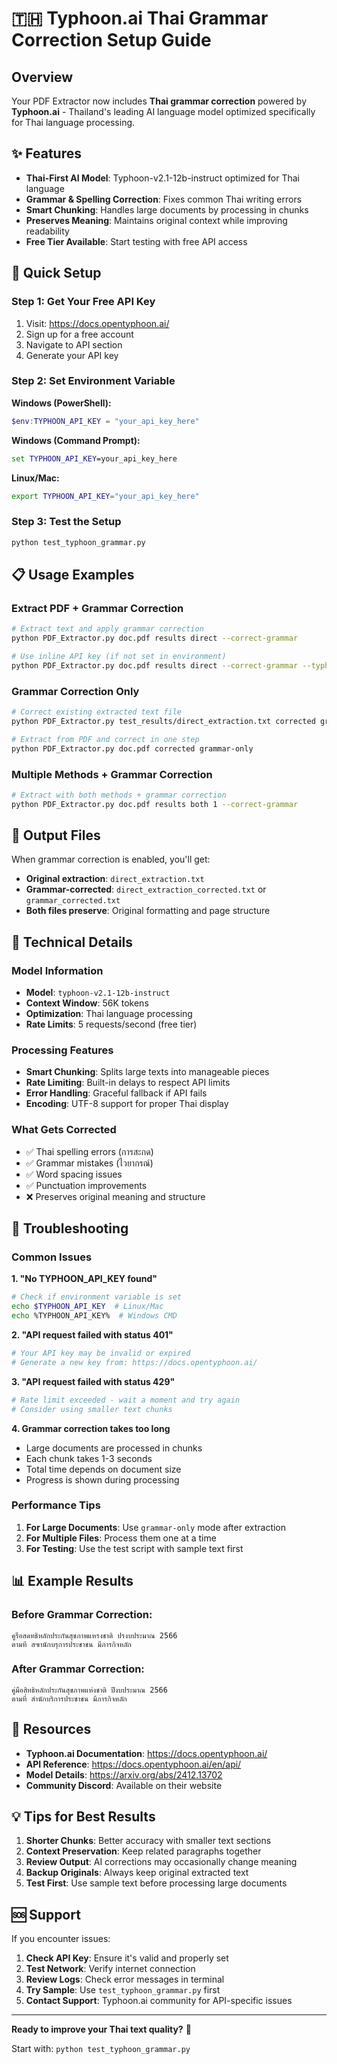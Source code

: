 # 🇹🇭 Typhoon.ai Thai Grammar Correction Setup Guide

## Overview

Your PDF Extractor now includes **Thai grammar correction** powered by **Typhoon.ai** - Thailand's leading AI language model optimized specifically for Thai language processing.

## ✨ Features

- **Thai-First AI Model**: Typhoon-v2.1-12b-instruct optimized for Thai language
- **Grammar & Spelling Correction**: Fixes common Thai writing errors
- **Smart Chunking**: Handles large documents by processing in chunks
- **Preserves Meaning**: Maintains original context while improving readability
- **Free Tier Available**: Start testing with free API access

## 🚀 Quick Setup

### Step 1: Get Your Free API Key

1. Visit: https://docs.opentyphoon.ai/
2. Sign up for a free account
3. Navigate to API section
4. Generate your API key

### Step 2: Set Environment Variable

**Windows (PowerShell):**
```powershell
$env:TYPHOON_API_KEY = "your_api_key_here"
```

**Windows (Command Prompt):**
```cmd
set TYPHOON_API_KEY=your_api_key_here
```

**Linux/Mac:**
```bash
export TYPHOON_API_KEY="your_api_key_here"
```

### Step 3: Test the Setup

```bash
python test_typhoon_grammar.py
```

## 📋 Usage Examples

### Extract PDF + Grammar Correction
```bash
# Extract text and apply grammar correction
python PDF_Extractor.py doc.pdf results direct --correct-grammar

# Use inline API key (if not set in environment)
python PDF_Extractor.py doc.pdf results direct --correct-grammar --typhoon-key YOUR_KEY
```

### Grammar Correction Only
```bash
# Correct existing extracted text file
python PDF_Extractor.py test_results/direct_extraction.txt corrected grammar-only

# Extract from PDF and correct in one step
python PDF_Extractor.py doc.pdf corrected grammar-only
```

### Multiple Methods + Grammar Correction
```bash
# Extract with both methods + grammar correction
python PDF_Extractor.py doc.pdf results both 1 --correct-grammar
```

## 📁 Output Files

When grammar correction is enabled, you'll get:

- **Original extraction**: `direct_extraction.txt`
- **Grammar-corrected**: `direct_extraction_corrected.txt` or `grammar_corrected.txt`
- **Both files preserve**: Original formatting and page structure

## 🔧 Technical Details

### Model Information
- **Model**: `typhoon-v2.1-12b-instruct`
- **Context Window**: 56K tokens
- **Optimization**: Thai language processing
- **Rate Limits**: 5 requests/second (free tier)

### Processing Features
- **Smart Chunking**: Splits large texts into manageable pieces
- **Rate Limiting**: Built-in delays to respect API limits
- **Error Handling**: Graceful fallback if API fails
- **Encoding**: UTF-8 support for proper Thai display

### What Gets Corrected
- ✅ Thai spelling errors (การสะกด)
- ✅ Grammar mistakes (ไวยากรณ์)
- ✅ Word spacing issues
- ✅ Punctuation improvements
- ❌ Preserves original meaning and structure

## 🐛 Troubleshooting

### Common Issues

**1. "No TYPHOON_API_KEY found"**
```bash
# Check if environment variable is set
echo $TYPHOON_API_KEY  # Linux/Mac
echo %TYPHOON_API_KEY%  # Windows CMD
```

**2. "API request failed with status 401"**
```bash
# Your API key may be invalid or expired
# Generate a new key from: https://docs.opentyphoon.ai/
```

**3. "API request failed with status 429"**
```bash
# Rate limit exceeded - wait a moment and try again
# Consider using smaller text chunks
```

**4. Grammar correction takes too long**
- Large documents are processed in chunks
- Each chunk takes 1-3 seconds
- Total time depends on document size
- Progress is shown during processing

### Performance Tips

1. **For Large Documents**: Use `grammar-only` mode after extraction
2. **For Multiple Files**: Process them one at a time
3. **For Testing**: Use the test script with sample text first

## 📊 Example Results

### Before Grammar Correction:
```
คูรือสดทธิหลักประกันสุขภาพแหรงชาติ ปรงบประมาณ 2566
ตามที ส๚านักบรุการประชาชน มีภารกิจหลัก
```

### After Grammar Correction:
```
คู่มือสิทธิหลักประกันสุขภาพแห่งชาติ ปีงบประมาณ 2566
ตามที่ สำนักบริการประชาชน มีภารกิจหลัก
```

## 🔗 Resources

- **Typhoon.ai Documentation**: https://docs.opentyphoon.ai/
- **API Reference**: https://docs.opentyphoon.ai/en/api/
- **Model Details**: https://arxiv.org/abs/2412.13702
- **Community Discord**: Available on their website

## 💡 Tips for Best Results

1. **Shorter Chunks**: Better accuracy with smaller text sections
2. **Context Preservation**: Keep related paragraphs together
3. **Review Output**: AI corrections may occasionally change meaning
4. **Backup Originals**: Always keep original extracted text
5. **Test First**: Use sample text before processing large documents

## 🆘 Support

If you encounter issues:

1. **Check API Key**: Ensure it's valid and properly set
2. **Test Network**: Verify internet connection
3. **Review Logs**: Check error messages in terminal
4. **Try Sample**: Use `test_typhoon_grammar.py` first
5. **Contact Support**: Typhoon.ai community for API-specific issues

---

**Ready to improve your Thai text quality?** 🚀

Start with: `python test_typhoon_grammar.py`